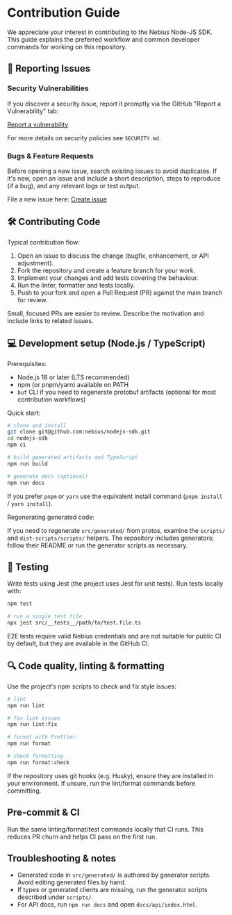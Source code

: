 # Contribution Guide

We appreciate your interest in contributing to the Nebius Node-JS SDK. This guide explains the preferred workflow and common developer commands for working on this repository.

## 🐞 Reporting Issues

### Security Vulnerabilities

If you discover a security issue, report it promptly via the GitHub "Report a Vulnerability" tab:

[Report a vulnerability][new-security]

For more details on security policies see `SECURITY.md`.

### Bugs & Feature Requests

Before opening a new issue, search existing issues to avoid duplicates. If it's new, open an issue and include a short description, steps to reproduce (if a bug), and any relevant logs or test output.

File a new issue here: [Create issue][new-issue]

## 🛠️ Contributing Code

Typical contribution flow:

1. Open an issue to discuss the change (bugfix, enhancement, or API adjustment).
2. Fork the repository and create a feature branch for your work.
3. Implement your changes and add tests covering the behaviour.
4. Run the linter, formatter and tests locally.
5. Push to your fork and open a Pull Request (PR) against the main branch for review.

Small, focused PRs are easier to review. Describe the motivation and include links to related issues.

## 💻 Development setup (Node.js / TypeScript)

Prerequisites:

- Node.js 18 or later (LTS recommended)
- npm (or pnpm/yarn) available on PATH
- `buf` CLI if you need to regenerate protobuf artifacts (optional for most contribution workflows)

Quick start:

```bash
# clone and install
git clone git@github.com:nebius/nodejs-sdk.git
cd nodejs-sdk
npm ci

# build generated artifacts and TypeScript
npm run build

# generate docs (optional)
npm run docs
```

If you prefer `pnpm` or `yarn` use the equivalent install command (`pnpm install` / `yarn install`).

Regenerating generated code:

If you need to regenerate `src/generated/` from protos, examine the `scripts/` and `dist-scripts/scripts/` helpers. The repository includes generators; follow their README or run the generator scripts as necessary.

## 🧪 Testing

Write tests using Jest (the project uses Jest for unit tests). Run tests locally with:

```bash
npm test

# run a single test file
npx jest src/__tests__/path/to/test.file.ts
```

E2E tests require valid Nebius credentials and are not suitable for public CI by default, but they are available in the GitHub CI.

## 🔍 Code quality, linting & formatting

Use the project's npm scripts to check and fix style issues:

```bash
# lint
npm run lint

# fix lint issues
npm run lint:fix

# format with Prettier
npm run format

# check formatting
npm run format:check
```

If the repository uses git hooks (e.g. Husky), ensure they are installed in your environment. If unsure, run the lint/format commands before committing.

## Pre-commit & CI

Run the same linting/format/test commands locally that CI runs. This reduces PR churn and helps CI pass on the first run.

## Troubleshooting & notes

- Generated code in `src/generated/` is authored by generator scripts. Avoid editing generated files by hand.
- If types or generated clients are missing, run the generator scripts described under `scripts/`.
- For API docs, run `npm run docs` and open `docs/api/index.html`.

[issues]: https://github.com/nebius/nodejs-sdk/issues
[new-issue]: https://github.com/nebius/nodejs-sdk/issues/new/choose
[new-security]: https://github.com/nebius/nodejs-sdk/security/advisories/new
